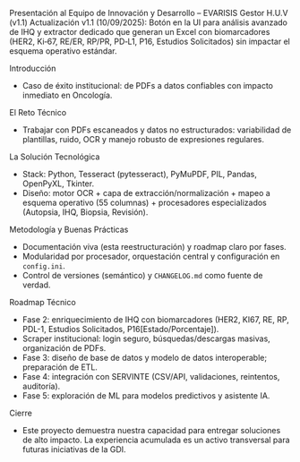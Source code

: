 Presentación al Equipo de Innovación y Desarrollo – EVARISIS Gestor H.U.V (v1.1)
Actualización v1.1 (10/09/2025): Botón en la UI para análisis avanzado de IHQ y extractor dedicado que generan un Excel con biomarcadores (HER2, Ki‑67, RE/ER, RP/PR, PD‑L1, P16, Estudios Solicitados) sin impactar el esquema operativo estándar.

Introducción
- Caso de éxito institucional: de PDFs a datos confiables con impacto inmediato en Oncología.

El Reto Técnico
- Trabajar con PDFs escaneados y datos no estructurados: variabilidad de plantillas, ruido, OCR y manejo robusto de expresiones regulares.

La Solución Tecnológica
- Stack: Python, Tesseract (pytesseract), PyMuPDF, PIL, Pandas, OpenPyXL, Tkinter.
- Diseño: motor OCR + capa de extracción/normalización + mapeo a esquema operativo (55 columnas) + procesadores especializados (Autopsia, IHQ, Biopsia, Revisión).

Metodología y Buenas Prácticas
- Documentación viva (esta reestructuración) y roadmap claro por fases.
- Modularidad por procesador, orquestación central y configuración en `config.ini`.
- Control de versiones (semántico) y `CHANGELOG.md` como fuente de verdad.

Roadmap Técnico
- Fase 2: enriquecimiento de IHQ con biomarcadores (HER2, KI67, RE, RP, PDL-1, Estudios Solicitados, P16[Estado/Porcentaje]).
- Scraper institucional: login seguro, búsquedas/descargas masivas, organización de PDFs.
- Fase 3: diseño de base de datos y modelo de datos interoperable; preparación de ETL.
- Fase 4: integración con SERVINTE (CSV/API, validaciones, reintentos, auditoría).
- Fase 5: exploración de ML para modelos predictivos y asistente IA.

Cierre
- Este proyecto demuestra nuestra capacidad para entregar soluciones de alto impacto. La experiencia acumulada es un activo transversal para futuras iniciativas de la GDI.
